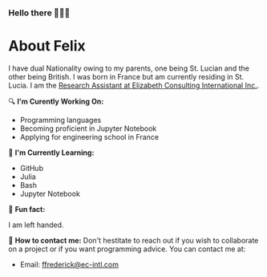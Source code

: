 ### Hello there 🧔🏽‍♂️

# About Felix

I have dual Nationality owing to my parents, one being St. Lucian and the other being British. I was born in France but am currently residing in St. Lucia. I am the [Research Assistant at Elizabeth Consulting International Inc.](https://www.ec-intl.com).

<!--
**Felix-Frederick/Felix-Frederick** is a _unique_ repository because its `README.md` (this file) appears on your GitHub profile.

Here are some ideas to get people creating their GitHub repositories started:-->

🔍 **I'm Curently Working On:**
- Programming languages
- Becoming proficient in Jupyter Notebook
- Applying for engineering school in France

📖 **I'm Currently Learning:**
- GitHub
- Julia
- Bash
- Jupyter Notebook

🚀 **Fun fact:**

I am left handed.

📧 **How to contact me:**
Don't hestitate to reach out if you wish to collaborate on a project or if you want programming advice. You can contact me at:

- Email: [ffrederick@ec-intl.com](mailto:ffrederick@ec-intl.com)



